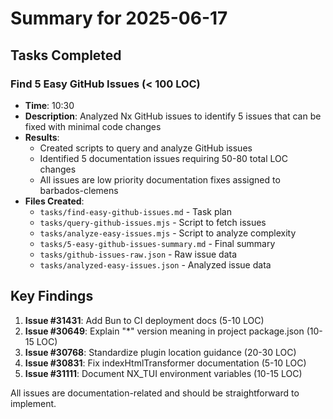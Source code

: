# Summary for 2025-06-17

## Tasks Completed

### Find 5 Easy GitHub Issues (< 100 LOC)
- **Time**: 10:30
- **Description**: Analyzed Nx GitHub issues to identify 5 issues that can be fixed with minimal code changes
- **Results**: 
  - Created scripts to query and analyze GitHub issues
  - Identified 5 documentation issues requiring 50-80 total LOC changes
  - All issues are low priority documentation fixes assigned to barbados-clemens
- **Files Created**:
  - `tasks/find-easy-github-issues.md` - Task plan
  - `tasks/query-github-issues.mjs` - Script to fetch issues
  - `tasks/analyze-easy-issues.mjs` - Script to analyze complexity
  - `tasks/5-easy-github-issues-summary.md` - Final summary
  - `tasks/github-issues-raw.json` - Raw issue data
  - `tasks/analyzed-easy-issues.json` - Analyzed issue data

## Key Findings

1. **Issue #31431**: Add Bun to CI deployment docs (5-10 LOC)
2. **Issue #30649**: Explain "*" version meaning in project package.json (10-15 LOC)
3. **Issue #30768**: Standardize plugin location guidance (20-30 LOC)
4. **Issue #30831**: Fix indexHtmlTransformer documentation (5-10 LOC)
5. **Issue #31111**: Document NX_TUI environment variables (10-15 LOC)

All issues are documentation-related and should be straightforward to implement.